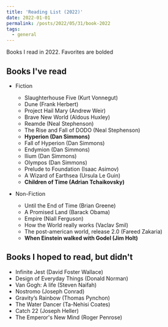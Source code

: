 ```yaml
---
title: 'Reading List (2022)'
date: 2022-01-01
permalink: /posts/2022/05/31/book-2022
tags:
  - general
---
```


Books I read in 2022. Favorites are bolded

## Books I've read

- Fiction
  - Slaughterhouse Five (Kurt Vonnegut)
  - Dune (Frank Herbert)
  - Project Hail Mary (Andrew Weir)
  - Brave New World (Aldous Huxley)
  - Reamde (Neal Stephenson)
  - The Rise and Fall of DODO (Neal Stephenson)
  - **Hyperion (Dan Simmons)**
  - Fall of Hyperion (Dan Simmons)
  - Endymion (Dan Simmons)
  - Ilium (Dan Simmons)
  - Olympos (Dan Simmons)
  - Prelude to Foundation (Isaac Asimov)
  - A Wizard of Earthsea (Ursula Le Guin)
  - **Children of Time (Adrian Tchaikovsky)**


- Non-Fiction
  - Until the End of Time (Brian Greene)
  - A Promised Land (Barack Obama)
  - Empire (Niall Ferguson)
  - How the World really works (Vaclav Smil)
  - The post-american world, release 2.0 (Fareed Zakaria)
  - **When Einstein walked with Godel (Jim Holt)**

## Books I hoped to read, but didn't
- Infinite Jest (David Foster Wallace)
- Design of Everyday Things (Donald Norman)
- Van Gogh: A life (Steven Naifah)
- Nostromo (Joseph Conrad)
- Gravity’s Rainbow (Thomas Pynchon)
- The Water Dancer (Ta-Nehisi Coates)
- Catch 22 (Joseph Heller)
- The Emperor's New Mind (Roger Penrose)